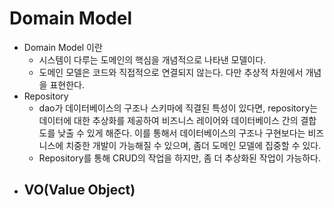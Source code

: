# Domain Model
- Domain Model 이란
    - 시스템이 다루는 도메인의 핵심을 개념적으로 나타낸 모델이다.
    - 도메인 모델은 코드와 직접적으로 연결되지 않는다. 다만 추상적 차원에서 개념을 표현한다. 
- Repository
    - dao가 데이터베이스의 구조나 스키마에 직결된 특성이 있다면, repository는 데이터에 대한 추상화를 제공하여 비즈니스 레이어와 데이터베이스 간의 결합도를 낮출 수 있게 해준다. 이를 통해서 데이터베이스의 구조나 구현보다는  비즈니스에 치중한 개발이 가능해질 수 있으며, 좀더 도메인 모델에 집중할 수 있다. 
    - Repository를 통해 CRUD의 작업을 하지만, 좀 더 추상화된 작업이 가능하다. 
- VO(Value Object)
    - 